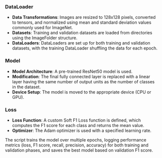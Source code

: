 ### DataLoader

- **Data Transformations**: 
  Images are resized to 128x128 pixels, converted to tensors, and normalized using mean and standard deviation values commonly used for ImageNet.
- **Datasets**: 
  Training and validation datasets are loaded from directories using the ImageFolder structure.
- **DataLoaders**: 
  DataLoaders are set up for both training and validation datasets, with the training DataLoader shuffling the data for each epoch.

### Model

- **Model Architecture**: 
  A pre-trained ResNet50 model is used.
- **Modification**: 
  The final fully connected layer is replaced with a linear layer having the same number of output units as the number of classes in the dataset.
- **Device Setup**: 
  The model is moved to the appropriate device (CPU or GPU).

### Loss

- **Loss Function**: 
  A custom Soft F1 Loss function is defined, which computes the F1 score for each class and returns the mean value.
- **Optimizer**: 
  The Adam optimizer is used with a specified learning rate.

The script trains the model over multiple epochs, logging performance metrics (loss, F1 score, recall, precision, accuracy) for both training and validation phases, and saves the best model based on validation F1 score.
